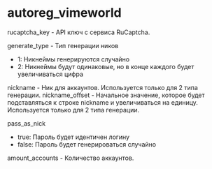 # autoreg_vimeworld

rucaptcha_key - API ключ с сервиса RuCaptcha.

generate_type - Тип генерации ников
- 1: Никнеймы генерируются случайно
- 2: Никнеймы будут одинаковые, но в конце каждого будет увеличиваться цифра

nickname - Ник для аккаунтов. Используется только для 2 типа генерации.
nickname_offset - Начальное значение, которое будет подставляться к строке nickname и увеличиваться на единицу. Используется только для 2 типа генерации.

pass_as_nick
- true: Пароль будет идентичен логину
- false: Пароль будет генерироваться случайно

amount_accounts - Количество аккаунтов.
